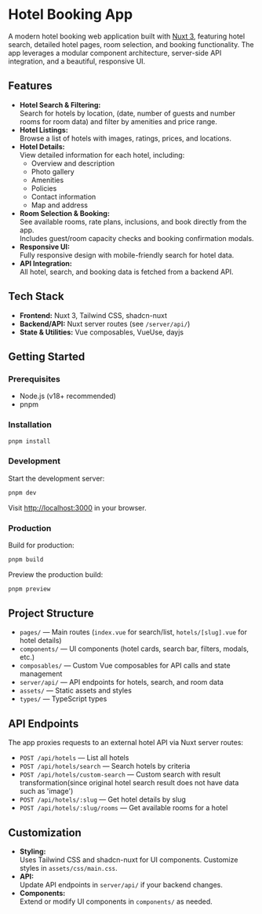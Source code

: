 # Hotel Booking App

A modern hotel booking web application built with [Nuxt 3](https://nuxt.com/), featuring hotel search, detailed hotel pages, room selection, and booking functionality. The app leverages a modular component architecture, server-side API integration, and a beautiful, responsive UI.

## Features

- **Hotel Search & Filtering:**  
  Search for hotels by location, (date, number of guests and number rooms for room data) and filter by amenities and price range.
- **Hotel Listings:**  
  Browse a list of hotels with images, ratings, prices, and locations.
- **Hotel Details:**  
  View detailed information for each hotel, including:
  - Overview and description
  - Photo gallery
  - Amenities
  - Policies
  - Contact information
  - Map and address
- **Room Selection & Booking:**  
  See available rooms, rate plans, inclusions, and book directly from the app.  
  Includes guest/room capacity checks and booking confirmation modals.
- **Responsive UI:**  
  Fully responsive design with mobile-friendly search for hotel data.
- **API Integration:**  
  All hotel, search, and booking data is fetched from a backend API.

## Tech Stack

- **Frontend:** Nuxt 3, Tailwind CSS, shadcn-nuxt
- **Backend/API:** Nuxt server routes (see `/server/api/`)
- **State & Utilities:** Vue composables, VueUse, dayjs

## Getting Started

### Prerequisites

- Node.js (v18+ recommended)
- pnpm

### Installation

```bash
pnpm install
```

### Development

Start the development server:

```bash
pnpm dev
```

Visit [http://localhost:3000](http://localhost:3000) in your browser.

### Production

Build for production:

```bash
pnpm build
```

Preview the production build:

```bash
pnpm preview
```

## Project Structure

- `pages/` — Main routes (`index.vue` for search/list, `hotels/[slug].vue` for hotel details)
- `components/` — UI components (hotel cards, search bar, filters, modals, etc.)
- `composables/` — Custom Vue composables for API calls and state management
- `server/api/` — API endpoints for hotels, search, and room data
- `assets/` — Static assets and styles
- `types/` — TypeScript types

## API Endpoints

The app proxies requests to an external hotel API via Nuxt server routes:

- `POST /api/hotels` — List all hotels
- `POST /api/hotels/search` — Search hotels by criteria
- `POST /api/hotels/custom-search` — Custom search with result transformation(since original hotel search result does not have data such as 'image')
- `POST /api/hotels/:slug` — Get hotel details by slug
- `POST /api/hotels/:slug/rooms` — Get available rooms for a hotel

## Customization

- **Styling:**  
  Uses Tailwind CSS and shadcn-nuxt for UI components. Customize styles in `assets/css/main.css`.
- **API:**  
  Update API endpoints in `server/api/` if your backend changes.
- **Components:**  
  Extend or modify UI components in `components/` as needed.
